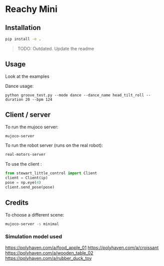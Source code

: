 # Reachy Mini

## Installation

```bash
pip install -e .
```


> TODO: Outdated. Update the readme

## Usage

Look at the examples

Dance usage:

```
python groove_test.py --mode dance --dance_name head_tilt_roll --duration 20 --bpm 124

```

## Client / server

To run the mujoco server:

```bash
mujoco-server
```

To run the robot server (runs on the real robot):

```bash
real-motors-server
```

To use the client :

```python
from stewart_little_control import Client
client = Client(ip)
pose = np.eye(4)
client.send_pose(pose)
```

## Credits

To choose a different scene:

```bash
mujoco-server -s minimal
```

### Simulation model used
https://polyhaven.com/a/food_apple_01
https://polyhaven.com/a/croissant
https://polyhaven.com/a/wooden_table_02
https://polyhaven.com/a/rubber_duck_toy